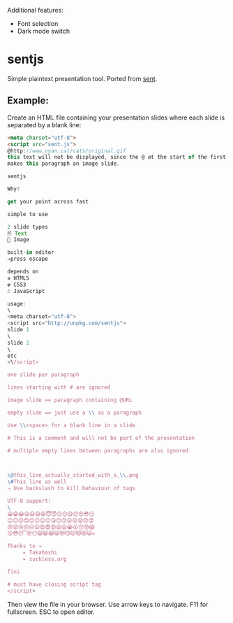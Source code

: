 Additional features:
- Font selection
- Dark mode switch

# sentjs
Simple plaintext presentation tool.  Ported from [sent](https://tools.suckless.org/sent/).

## Example:

Create an HTML file containing your presentation slides where each slide is separated by a blank line:
```html
<meta charset="utf-8">
<script src="sent.js">
@http://www.nyan.cat/cats/original.gif
this text will not be displayed, since the @ at the start of the first line
makes this paragraph an image slide.

sentjs

Why?

get your point across fast

simple to use

2 slide types
🖹 Text
🌼 Image

built-in editor
⇒press escape

depends on
♽ HTML5
☢ CSS3
☃ JavaScript

usage:
\ 
<meta charset="utf-8">
<script src="http://unpkg.com/sentjs">
slide 1
\ 
slide 2
\ 
etc
<\/script>

one slide per paragraph

lines starting with # are ignored

image slide == paragraph containing @URL

empty slide == just use a \\ as a paragraph

Use \\<space> for a blank line in a slide

# This is a comment and will not be part of the presentation

# multiple empty lines between paragraphs are also ignored



\@this_line_actually_started_with_a_\\.png
\#This line as well
⇒ Use backslash to kill behaviour of tags

UTF-8 support:
\ 
😀😁😂😃😄😅😆😇😈😉😊😋😌😍😎😏
😐😑😒😓😔😕😖😗😘😙😚😛😜😝😞😟
😠😡😢😣😥😦😧😨😩😪😫😭😮😯😰😱
😲😳😴😵😶😷😸😹😺😻😼😽😾😿🙀☠

Thanks to ⇒
     ▸ Takahashi
     ▸ suckless.org

fini

# must have closing script tag
</script>
```

Then view the file in your browser.  Use arrow keys to navigate.  F11 for fullscreen.  ESC to open editor.

